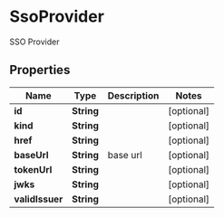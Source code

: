 

# SsoProvider

SSO Provider

## Properties

Name | Type | Description | Notes
------------ | ------------- | ------------- | -------------
**id** | **String** |  |  [optional]
**kind** | **String** |  |  [optional]
**href** | **String** |  |  [optional]
**baseUrl** | **String** | base url |  [optional]
**tokenUrl** | **String** |  |  [optional]
**jwks** | **String** |  |  [optional]
**validIssuer** | **String** |  |  [optional]



